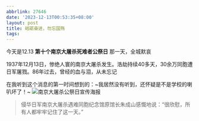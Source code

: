 ```yaml
---
abbrlink: 27646
date: '2023-12-13T00:53:35+08:00'
layout: post
title: 砥砺奋进，勿忘国殇
tags:
---
```

今天是12.13
**第十个南京大屠杀死难者公祭日**
那一天，全城默哀

1937年12月13日，惨绝人寰的南京大屠杀发生。浩劫持续40多天，30余万同胞遭日军屠戮。86年过去，曾经的血与泪，从未忘记

在我听到这个消息的第一时间想到的：~我居然没有听到，还怀疑是不是学校的喇叭坏了！~
![南京大屠杀公祭日宣传海报](https://pic.awaae001.top/%E5%A4%A7%E4%BA%8B%E8%AE%B0/23-12-13-NJDTS/th.webp)

> 侵华日军南京大屠杀遇难同胞纪念馆原馆长朱成山感慨地说：“很欣慰，所有人都牢牢记住了这一天。”


